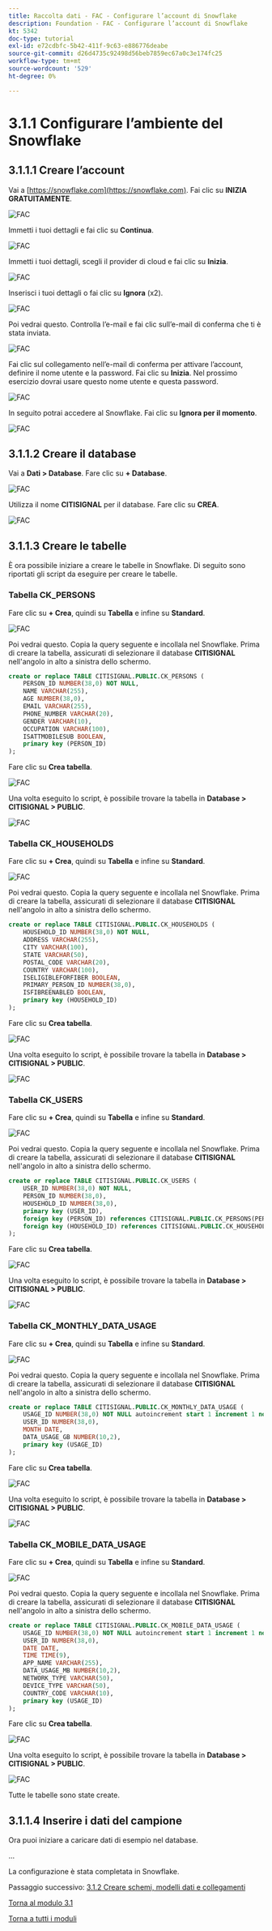 ```yaml
---
title: Raccolta dati - FAC - Configurare l’account di Snowflake
description: Foundation - FAC - Configurare l’account di Snowflake
kt: 5342
doc-type: tutorial
exl-id: e72cdbfc-5b42-411f-9c63-e886776deabe
source-git-commit: d26d4735c92498d56beb7859ec67a0c3e174fc25
workflow-type: tm+mt
source-wordcount: '529'
ht-degree: 0%

---
```


# 3.1.1 Configurare l’ambiente del Snowflake

## 3.1.1.1 Creare l’account

Vai a [https://snowflake.com](https://snowflake.com). Fai clic su **INIZIA GRATUITAMENTE**.

![FAC](./images/sf1.png)

Immetti i tuoi dettagli e fai clic su **Continua**.

![FAC](./images/sf2.png)

Immetti i tuoi dettagli, scegli il provider di cloud e fai clic su **Inizia**.

![FAC](./images/sf3.png)

Inserisci i tuoi dettagli o fai clic su **Ignora** (x2).

![FAC](./images/sf4.png)

Poi vedrai questo. Controlla l’e-mail e fai clic sull’e-mail di conferma che ti è stata inviata.

![FAC](./images/sf5.png)

Fai clic sul collegamento nell’e-mail di conferma per attivare l’account, definire il nome utente e la password. Fai clic su **Inizia**. Nel prossimo esercizio dovrai usare questo nome utente e questa password.

![FAC](./images/sf6.png)

In seguito potrai accedere al Snowflake. Fai clic su **Ignora per il momento**.

![FAC](./images/sf7.png)

## 3.1.1.2 Creare il database

Vai a **Dati > Database**. Fare clic su **+ Database**.

![FAC](./images/db1.png)

Utilizza il nome **CITISIGNAL** per il database. Fare clic su **CREA**.

![FAC](./images/db2.png)

## 3.1.1.3 Creare le tabelle

È ora possibile iniziare a creare le tabelle in Snowflake. Di seguito sono riportati gli script da eseguire per creare le tabelle.

### Tabella CK_PERSONS

Fare clic su **+ Crea**, quindi su **Tabella** e infine su **Standard**.

![FAC](./images/tb1.png)

Poi vedrai questo. Copia la query seguente e incollala nel Snowflake. Prima di creare la tabella, assicurati di selezionare il database **CITISIGNAL** nell&#39;angolo in alto a sinistra dello schermo.

```sql
create or replace TABLE CITISIGNAL.PUBLIC.CK_PERSONS (
	PERSON_ID NUMBER(38,0) NOT NULL,
	NAME VARCHAR(255),
	AGE NUMBER(38,0),
	EMAIL VARCHAR(255),
	PHONE_NUMBER VARCHAR(20),
	GENDER VARCHAR(10),
	OCCUPATION VARCHAR(100),
	ISATTMOBILESUB BOOLEAN,
	primary key (PERSON_ID)
);
```

Fare clic su **Crea tabella**.

![FAC](./images/tb2.png)

Una volta eseguito lo script, è possibile trovare la tabella in **Database > CITISIGNAL > PUBLIC**.

![FAC](./images/tb3.png)

### Tabella CK_HOUSEHOLDS

Fare clic su **+ Crea**, quindi su **Tabella** e infine su **Standard**.

![FAC](./images/tb1.png)

Poi vedrai questo. Copia la query seguente e incollala nel Snowflake. Prima di creare la tabella, assicurati di selezionare il database **CITISIGNAL** nell&#39;angolo in alto a sinistra dello schermo.

```sql
create or replace TABLE CITISIGNAL.PUBLIC.CK_HOUSEHOLDS (
	HOUSEHOLD_ID NUMBER(38,0) NOT NULL,
	ADDRESS VARCHAR(255),
	CITY VARCHAR(100),
	STATE VARCHAR(50),
	POSTAL_CODE VARCHAR(20),
	COUNTRY VARCHAR(100),
	ISELIGIBLEFORFIBER BOOLEAN,
	PRIMARY_PERSON_ID NUMBER(38,0),
	ISFIBREENABLED BOOLEAN,
	primary key (HOUSEHOLD_ID)
);
```

Fare clic su **Crea tabella**.

![FAC](./images/tb4.png)

Una volta eseguito lo script, è possibile trovare la tabella in **Database > CITISIGNAL > PUBLIC**.

![FAC](./images/tb5.png)

### Tabella CK_USERS

Fare clic su **+ Crea**, quindi su **Tabella** e infine su **Standard**.

![FAC](./images/tb1.png)

Poi vedrai questo. Copia la query seguente e incollala nel Snowflake. Prima di creare la tabella, assicurati di selezionare il database **CITISIGNAL** nell&#39;angolo in alto a sinistra dello schermo.

```sql
create or replace TABLE CITISIGNAL.PUBLIC.CK_USERS (
	USER_ID NUMBER(38,0) NOT NULL,
	PERSON_ID NUMBER(38,0),
	HOUSEHOLD_ID NUMBER(38,0),
	primary key (USER_ID),
	foreign key (PERSON_ID) references CITISIGNAL.PUBLIC.CK_PERSONS(PERSON_ID),
	foreign key (HOUSEHOLD_ID) references CITISIGNAL.PUBLIC.CK_HOUSEHOLDS(HOUSEHOLD_ID)
);
```

Fare clic su **Crea tabella**.

![FAC](./images/tb6.png)

Una volta eseguito lo script, è possibile trovare la tabella in **Database > CITISIGNAL > PUBLIC**.

![FAC](./images/tb7.png)

### Tabella CK_MONTHLY_DATA_USAGE

Fare clic su **+ Crea**, quindi su **Tabella** e infine su **Standard**.

![FAC](./images/tb1.png)

Poi vedrai questo. Copia la query seguente e incollala nel Snowflake. Prima di creare la tabella, assicurati di selezionare il database **CITISIGNAL** nell&#39;angolo in alto a sinistra dello schermo.

```sql
create or replace TABLE CITISIGNAL.PUBLIC.CK_MONTHLY_DATA_USAGE (
	USAGE_ID NUMBER(38,0) NOT NULL autoincrement start 1 increment 1 noorder,
	USER_ID NUMBER(38,0),
	MONTH DATE,
	DATA_USAGE_GB NUMBER(10,2),
	primary key (USAGE_ID)
);
```

Fare clic su **Crea tabella**.

![FAC](./images/tb8.png)

Una volta eseguito lo script, è possibile trovare la tabella in **Database > CITISIGNAL > PUBLIC**.

![FAC](./images/tb9.png)

### Tabella CK_MOBILE_DATA_USAGE

Fare clic su **+ Crea**, quindi su **Tabella** e infine su **Standard**.

![FAC](./images/tb1.png)

Poi vedrai questo. Copia la query seguente e incollala nel Snowflake. Prima di creare la tabella, assicurati di selezionare il database **CITISIGNAL** nell&#39;angolo in alto a sinistra dello schermo.


```sql
create or replace TABLE CITISIGNAL.PUBLIC.CK_MOBILE_DATA_USAGE (
	USAGE_ID NUMBER(38,0) NOT NULL autoincrement start 1 increment 1 noorder,
	USER_ID NUMBER(38,0),
	DATE DATE,
	TIME TIME(9),
	APP_NAME VARCHAR(255),
	DATA_USAGE_MB NUMBER(10,2),
	NETWORK_TYPE VARCHAR(50),
	DEVICE_TYPE VARCHAR(50),
	COUNTRY_CODE VARCHAR(10),
	primary key (USAGE_ID)
);
```

Fare clic su **Crea tabella**.

![FAC](./images/tb10.png)

Una volta eseguito lo script, è possibile trovare la tabella in **Database > CITISIGNAL > PUBLIC**.

![FAC](./images/tb11.png)

Tutte le tabelle sono state create.


## 3.1.1.4 Inserire i dati del campione

Ora puoi iniziare a caricare dati di esempio nel database.

...

La configurazione è stata completata in Snowflake.


Passaggio successivo: [3.1.2 Creare schemi, modelli dati e collegamenti](./ex2.md)

[Torna al modulo 3.1](./fac.md)

[Torna a tutti i moduli](../../../overview.md)

